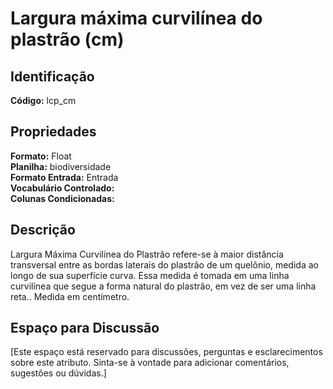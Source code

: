 # Largura máxima curvilínea do plastrão (cm)

## Identificação
**Código:** lcp_cm

## Propriedades
**Formato:** Float  
**Planilha:** biodiversidade  
**Formato Entrada:** Entrada  
**Vocabulário Controlado:**   
**Colunas Condicionadas:**   

## Descrição
Largura Máxima Curvilínea do Plastrão refere-se à maior distância transversal entre as bordas laterais do plastrão de um quelônio, medida ao longo de sua superfície curva. Essa medida é tomada em uma linha curvilínea que segue a forma natural do plastrão, em vez de ser uma linha reta.. Medida em centímetro.

## Espaço para Discussão
[Este espaço está reservado para discussões, perguntas e esclarecimentos sobre este atributo. Sinta-se à vontade para adicionar comentários, sugestões ou dúvidas.]
